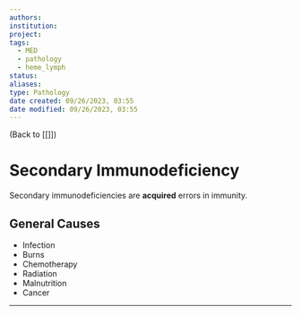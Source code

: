 ```yaml
---
authors: 
institution: 
project: 
tags:
  - MED
  - pathology
  - heme_lymph
status: 
aliases: 
type: Pathology
date created: 09/26/2023, 03:55
date modified: 09/26/2023, 03:55
---
```


(Back to [[]])

# Secondary Immunodeficiency

Secondary immunodeficiencies are **acquired** errors in immunity.
## General Causes
- Infection
- Burns
- Chemotherapy
- Radiation
- Malnutrition
- Cancer

---
